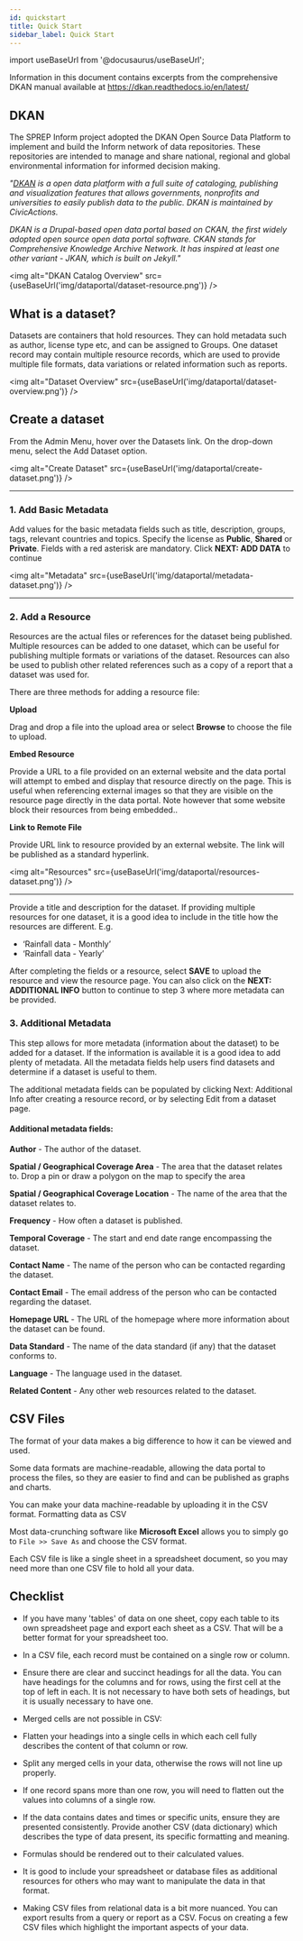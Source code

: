 ```yaml
---
id: quickstart
title: Quick Start
sidebar_label: Quick Start
---
```


import useBaseUrl from '@docusaurus/useBaseUrl';

Information in this document contains excerpts from the comprehensive DKAN manual available at https://dkan.readthedocs.io/en/latest/

## DKAN

The SPREP Inform project adopted the DKAN Open Source Data Platform to implement and build the Inform network of data repositories. These repositories are intended to manage and share national, regional and global environmental information for informed decision making.

_"[DKAN](https://docs.getdkan.com/en/latest/introduction/index.html) is a open data platform with a full suite of cataloging, publishing and visualization features that allows governments, nonprofits and universities to easily publish data to the public. DKAN is maintained by CivicActions._

_DKAN is a Drupal-based open data portal based on CKAN, the first widely adopted open source open data portal software. CKAN stands for Comprehensive Knowledge Archive Network. It has inspired at least one other variant - JKAN, which is built on Jekyll."_

<img alt="DKAN Catalog Overview" src={useBaseUrl('img/dataportal/dataset-resource.png')} />

## What is a dataset?

Datasets are containers that hold resources. They can hold metadata such as author, license type etc, and can be assigned to Groups. One dataset record may contain multiple resource records, which are used to provide multiple file formats, data variations or related information such as reports.

<img alt="Dataset Overview" src={useBaseUrl('img/dataportal/dataset-overview.png')} />

## Create a dataset

From the Admin Menu, hover over the Datasets link. On the drop-down menu, select the Add Dataset option.

<img alt="Create Dataset" src={useBaseUrl('img/dataportal/create-dataset.png')} />

---

### 1. Add Basic Metadata

Add values for the basic metadata fields such as title, description, groups, tags, relevant countries and topics. Specify the license as **Public**, **Shared** or **Private**. Fields with a red asterisk are mandatory. Click **NEXT: ADD DATA** to continue

<img alt="Metadata" src={useBaseUrl('img/dataportal/metadata-dataset.png')} />

---

### 2. Add a Resource

Resources are the actual files or references for the dataset being published. Multiple resources can be added to one dataset, which can be useful for publishing multiple formats or variations of the dataset. Resources can also be used to publish other related references such as a copy of a report that a dataset was used for.

There are three methods for adding a resource file:

**Upload**

Drag and drop a file into the upload area or select **Browse** to choose the file to upload.

**Embed Resource**

Provide a URL to a file provided on an external website and the data portal will attempt to embed and display that resource directly on the page. This is useful when referencing external images so that they are visible on the resource page directly in the data portal. Note however that some website block their resources from being embedded..

**Link to Remote File**

Provide URL link to resource provided by an external website. The link will be published as a standard hyperlink.

<img alt="Resources" src={useBaseUrl('img/dataportal/resources-dataset.png')} />

---

Provide a title and description for the dataset. If providing multiple resources for one dataset, it is a good idea to include in the title how the resources are different. E.g.

- ‘Rainfall data - Monthly’
- ‘Rainfall data - Yearly’

After completing the fields or a resource, select **SAVE** to upload the resource and view the resource page. You can also click on the **NEXT: ADDITIONAL INFO** button to continue to step 3 where more metadata can be provided.

### 3. Additional Metadata

This step allows for more metadata (information about the dataset) to be added for a dataset. If the information is available it is a good idea to add plenty of metadata. All the metadata fields help users find datasets and determine if a dataset is useful to them.

The additional metadata fields can be populated by clicking Next: Additional Info after creating a resource record, or by selecting Edit from a dataset page.

#### Additional metadata fields:

**Author** - The author of the dataset.

**Spatial / Geographical Coverage Area** - The area that the dataset relates to. Drop a pin or draw a polygon on the map to specify the area

**Spatial / Geographical Coverage Location** - The name of the area that the dataset relates to.

**Frequency** - How often a dataset is published.

**Temporal Coverage** - The start and end date range encompassing the dataset.

**Contact Name** - The name of the person who can be contacted regarding the dataset.

**Contact Email** - The email address of the person who can be contacted regarding the dataset.

**Homepage URL** - The URL of the homepage where more information about the dataset can be found.

**Data Standard** - The name of the data standard (if any) that the dataset conforms to.

**Language** - The language used in the dataset.

**Related Content** - Any other web resources related to the dataset.

## CSV Files

The format of your data makes a big difference to how it can be viewed and used.

Some data formats are machine-readable, allowing the data portal to process the files, so they are easier to find and can be published as graphs and charts.

You can make your data machine-readable by uploading it in the CSV format. Formatting data as CSV

Most data-crunching software like **Microsoft Excel** allows you to simply go to `File >> Save As` and choose the CSV format.

Each CSV file is like a single sheet in a spreadsheet document, so you may need more than one CSV file to hold all your data.

## Checklist

- If you have many 'tables' of data on one sheet, copy each table to its own spreadsheet page and export each sheet as a CSV. That will be a better format for your spreadsheet too.

- In a CSV file, each record must be contained on a single row or column.

- Ensure there are clear and succinct headings for all the data. You can have headings for the columns and for rows, using the first cell at the top of left in each. It is not necessary to have both sets of headings, but it is usually necessary to have one.

- Merged cells are not possible in CSV:

- Flatten your headings into a single cells in which each cell fully describes the content of that column or row.

- Split any merged cells in your data, otherwise the rows will not line up properly.

- If one record spans more than one row, you will need to flatten out the values into columns of a single row.

- If the data contains dates and times or specific units, ensure they are presented consistently. Provide another CSV (data dictionary) which describes the type of data present, its specific formatting and meaning.

- Formulas should be rendered out to their calculated values.

- It is good to include your spreadsheet or database files as additional resources for others who may want to manipulate the data in that format.

- Making CSV files from relational data is a bit more nuanced. You can export results from a query or report as a CSV. Focus on creating a few CSV files which highlight the important aspects of your data.
